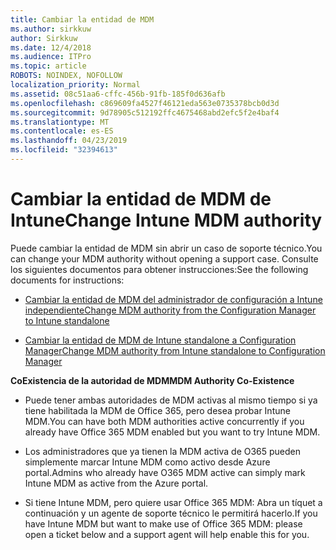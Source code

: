 ```yaml
---
title: Cambiar la entidad de MDM
ms.author: sirkkuw
author: Sirkkuw
ms.date: 12/4/2018
ms.audience: ITPro
ms.topic: article
ROBOTS: NOINDEX, NOFOLLOW
localization_priority: Normal
ms.assetid: 08c51aa6-cffc-456b-91fb-185f0d636afb
ms.openlocfilehash: c869609fa4527f46121eda563e0735378bcb0d3d
ms.sourcegitcommit: 9d78905c512192ffc4675468abd2efc5f2e4baf4
ms.translationtype: MT
ms.contentlocale: es-ES
ms.lasthandoff: 04/23/2019
ms.locfileid: "32394613"
---
```

# <a name="change-intune-mdm-authority"></a><span data-ttu-id="a34e6-102">Cambiar la entidad de MDM de Intune</span><span class="sxs-lookup"><span data-stu-id="a34e6-102">Change Intune MDM authority</span></span>

<span data-ttu-id="a34e6-103">Puede cambiar la entidad de MDM sin abrir un caso de soporte técnico.</span><span class="sxs-lookup"><span data-stu-id="a34e6-103">You can change your MDM authority without opening a support case.</span></span> <span data-ttu-id="a34e6-104">Consulte los siguientes documentos para obtener instrucciones:</span><span class="sxs-lookup"><span data-stu-id="a34e6-104">See the following documents for instructions:</span></span>
  
- [<span data-ttu-id="a34e6-105">Cambiar la entidad de MDM del administrador de configuración a Intune independiente</span><span class="sxs-lookup"><span data-stu-id="a34e6-105">Change MDM authority from the Configuration Manager to Intune standalone</span></span>](https://docs.microsoft.com/sccm/mdm/deploy-use/migrate-change-mdm-authority)
    
- [<span data-ttu-id="a34e6-106">Cambiar la entidad de MDM de Intune standalone a Configuration Manager</span><span class="sxs-lookup"><span data-stu-id="a34e6-106">Change MDM authority from Intune standalone to Configuration Manager</span></span>](https://docs.microsoft.com/sccm/mdm/deploy-use/change-mdm-authority)
    
 <span data-ttu-id="a34e6-107">**CoExistencia de la autoridad de MDM**</span><span class="sxs-lookup"><span data-stu-id="a34e6-107">**MDM Authority Co-Existence**</span></span>
  
- <span data-ttu-id="a34e6-108">Puede tener ambas autoridades de MDM activas al mismo tiempo si ya tiene habilitada la MDM de Office 365, pero desea probar Intune MDM.</span><span class="sxs-lookup"><span data-stu-id="a34e6-108">You can have both MDM authorities active concurrently if you already have Office 365 MDM enabled but you want to try Intune MDM.</span></span>
    
- <span data-ttu-id="a34e6-109">Los administradores que ya tienen la MDM activa de O365 pueden simplemente marcar Intune MDM como activo desde Azure portal.</span><span class="sxs-lookup"><span data-stu-id="a34e6-109">Admins who already have O365 MDM active can simply mark Intune MDM as active from the Azure portal.</span></span>
    
- <span data-ttu-id="a34e6-110">Si tiene Intune MDM, pero quiere usar Office 365 MDM: Abra un tíquet a continuación y un agente de soporte técnico le permitirá hacerlo.</span><span class="sxs-lookup"><span data-stu-id="a34e6-110">If you have Intune MDM but want to make use of Office 365 MDM: please open a ticket below and a support agent will help enable this for you.</span></span>
    

